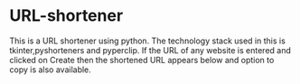 # URL-shortener
This is a URL shortener using python.
The technology stack used in this is tkinter,pyshorteners and pyperclip.
If the URL of any website is entered and clicked on Create then the shortened URL appears below and option to copy is also available.
